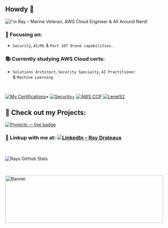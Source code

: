 ## Howdy 🤙

![I'm Ray – Marine Veteran, AWS Cloud Engineer & All Around Nerd!](https://readme-typing-svg.demolab.com/?font=Fira+Code&weight=700&size=22&pause=500&color=00b304&center=true&vCenter=true&width=900&height=60&lines=I%27m+Ray+%E2%80%93+Marine+Veteran,+AWS+Cloud+Engineer+%26+All+Around+Nerd!)


### 🧐 Focusing on:
- `Security`,&nbsp;`AI/ML` &&nbsp;`Part 107 Drone capabilities.`<br>

### 📚 Currently studying AWS Cloud certs:<br>
 - `Solutions Architect`,&nbsp;`Security Specialty`,&nbsp;`AI Practitioner` &&nbsp;`Machine Learning`<br>

<br>

[![My Certifications](https://svg-banners.vercel.app/api?type=luminance&text1=My%20Certifications&width=125&height=30)](https://github.com/TreadSoftly/Projects)• [![Security+](https://gradgen.boris.sh/badge/Security%2B/Certified?gradient=ff0059,ff0000&style=for-the-badge)](https://www.comptia.org/certifications/security)
[![AWS CCP](https://gradgen.boris.sh/badge/AWS/Cloud%20Practitioner?gradient=ff9900,ff5e00&style=for-the-badge)](https://aws.amazon.com/certification/certified-cloud-practitioner/)
[![LenelS2](https://gradgen.boris.sh/badge/LenelS2/Access%20Control%20NVR?gradient=0072ce,00e0ff&style=for-the-badge)](https://www.lenels2.com/)

## 📌 Check out my Projects:
[![Projects — live badge](https://readme-typing-svg.demolab.com/?font=Orbitron&weight=700&size=28&pause=800&color=800300&center=true&vCenter=true&width=380&height=45&lines=TreadSoftly%2FProjects;Click+To+Open)](https://github.com/TreadSoftly/Projects)

### 🔗 Linkup with me at: [![LinkedIn – Ray Draleaus](https://img.shields.io/badge/LinkedIn-Ray%20Draleaus-0A66C2?style=flat-square&logo=linkedin&logoColor=white)](https://www.linkedin.com/in/raydraleaus/)

<br>

![Rays GitHub Stats](https://github-readme-stats.vercel.app/api?username=Dr4gnf1y&show_icons=true&theme=shadow_red)

<br>

<img alt="Banner"
     src="https://github.com/TreadSoftly/Projects/assets/121847455/acf6e587-b91c-43ef-90c8-70eed199a5dc"
     width="500" height="150"/>

